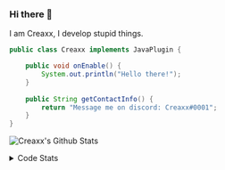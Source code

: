 ### Hi there 👋

I am Creaxx, I develop stupid things. 

```java
public class Creaxx implements JavaPlugin {

    public void onEnable() {
        System.out.println("Hello there!");
    }
    
    public String getContactInfo() {
        return "Message me on discord: Creaxx#0001";
    }
}
```

![Creaxx's Github Stats](https://github-readme-stats.vercel.app/api?username=CreaxxOG&show_icons=true&theme=dark&count_private=true)

<details>
  <summary>Code Stats</summary>

<!--START_SECTION:waka-->
![Code Time](http://img.shields.io/badge/Code%20Time-0%20secs-blue)

![Lines of code](https://img.shields.io/badge/From%20Hello%20World%20I%27ve%20Written-9%20Thousand%20lines%20of%20code-blue)

**🐱 My GitHub Data** 

> 🏆 184 Contributions in the Year 2022
 > 
> 📦 415.6 kB Used in GitHub's Storage 
 > 
> 🚫 Not Opted to Hire
 > 
> 📜 2 Public Repositories 
 > 
> 🔑 5 Private Repositories  
 > 
**I'm a Night 🦉** 

```text
🌞 Morning    20 commits     ██░░░░░░░░░░░░░░░░░░░░░░░   11.24% 
🌆 Daytime    56 commits     ███████░░░░░░░░░░░░░░░░░░   31.46% 
🌃 Evening    96 commits     █████████████░░░░░░░░░░░░   53.93% 
🌙 Night      6 commits      ░░░░░░░░░░░░░░░░░░░░░░░░░   3.37%

```
📅 **I'm Most Productive on Monday** 

```text
Monday       34 commits     ████░░░░░░░░░░░░░░░░░░░░░   19.1% 
Tuesday      23 commits     ███░░░░░░░░░░░░░░░░░░░░░░   12.92% 
Wednesday    25 commits     ███░░░░░░░░░░░░░░░░░░░░░░   14.04% 
Thursday     30 commits     ████░░░░░░░░░░░░░░░░░░░░░   16.85% 
Friday       23 commits     ███░░░░░░░░░░░░░░░░░░░░░░   12.92% 
Saturday     24 commits     ███░░░░░░░░░░░░░░░░░░░░░░   13.48% 
Sunday       19 commits     ██░░░░░░░░░░░░░░░░░░░░░░░   10.67%

```


📊 **This Week I Spent My Time On** 

```text
💬 Programming Languages: 
Java                     6 hrs 28 mins       ███████████████████████░░   91.5% 
Kotlin                   23 mins             █░░░░░░░░░░░░░░░░░░░░░░░░   5.62% 
YAML                     8 mins              ░░░░░░░░░░░░░░░░░░░░░░░░░   2.04% 
XML                      2 mins              ░░░░░░░░░░░░░░░░░░░░░░░░░   0.62% 
GitIgnore file           0 secs              ░░░░░░░░░░░░░░░░░░░░░░░░░   0.11%

🔥 Editors: 
IntelliJ                 7 hrs 4 mins        █████████████████████████   100.0%

```

**I Mostly Code in Java** 

```text
Java                     5 repos             █████████████████░░░░░░░░   71.43% 
EJS                      1 repo              ███░░░░░░░░░░░░░░░░░░░░░░   14.29% 
Kotlin                   1 repo              ███░░░░░░░░░░░░░░░░░░░░░░   14.29%

```



 Last Updated on 28/07/2022 02:11:53 UTC
<!--END_SECTION:waka-->
</details>

